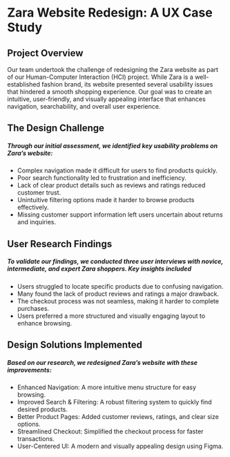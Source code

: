 # Zara Website Redesign: A UX Case Study
## Project Overview
<p>Our team undertook the challenge of redesigning the Zara website as part of our Human-Computer Interaction (HCI) project. While Zara is a well-established fashion brand, its website presented several usability issues that hindered a smooth shopping experience. Our goal was to create an intuitive, user-friendly, and visually appealing interface that enhances navigation, searchability, and overall user experience.</p>

## The Design Challenge
<h5>Through our initial assessment, we identified key usability problems on Zara’s website:</h5>
<ul>
  <li>Complex navigation made it difficult for users to find products quickly.<br></li>
  <li>Poor search functionality led to frustration and inefficiency.<br></li>
  <li>Lack of clear product details such as reviews and ratings reduced customer trust.<br></li>
  <li>Unintuitive filtering options made it harder to browse products effectively.<br></li>
  <li>Missing customer support information left users uncertain about returns and inquiries.<br></li>
</ul>

## User Research Findings
<h5>To validate our findings, we conducted three user interviews with novice, intermediate, and expert Zara shoppers. Key insights included</h5>
<ul>
  <li>Users struggled to locate specific products due to confusing navigation.<br></li>
  <li>Many found the lack of product reviews and ratings a major drawback.<br></li>
  <li>The checkout process was not seamless, making it harder to complete purchases.<br></li>
  <li>Users preferred a more structured and visually engaging layout to enhance browsing.<br></li>
</ul>

## Design Solutions Implemented
<h5>Based on our research, we redesigned Zara’s website with these improvements:</h5>
<ul>
  <li>Enhanced Navigation: A more intuitive menu structure for easy browsing.<br></li>
  <li>Improved Search & Filtering: A robust filtering system to quickly find desired products.<br></li>
  <li>Better Product Pages: Added customer reviews, ratings, and clear size options.<br></li>
  <li>Streamlined Checkout: Simplified the checkout process for faster transactions.<br></li>
  <li>User-Centered UI: A modern and visually appealing design using Figma.<br></li>
</ul>
